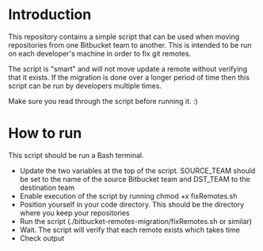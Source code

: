# Introduction

This repository contains a simple script that can be used when moving repositories from one Bitbucket team to another. This is intended to be run on each developer's machine in order to fix git remotes.

The script is "smart" and will not move update a remote without verifying that it exists. If the migration is done over a longer period of time then this script can be run by developers multiple times.

Make sure you read through the script before running it. :)

# How to run

This script should be run a Bash terminal.

* Update the two variables at the top of the script. SOURCE_TEAM should be set to the name of the source Bitbucket team and DST_TEAM to the destination team
* Enable execution of the script by running chmod +x fixRemotes.sh
* Position yourself in your code directory. This should be the directory where you keep your repositories
* Run the script (./bitbucket-remotes-migration/fixRemotes.sh or similar)
* Wait. The script will verify that each remote exists which takes time
* Check output
